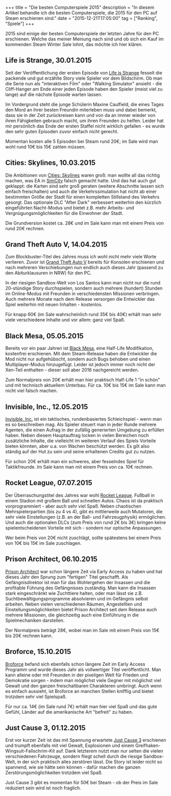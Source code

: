 +++
title       = "Die besten Computerspiele 2015"
description = "In diesem Artikel behandle ich die besten Computerspiele, die 2015 für den PC auf Steam erschienen sind."
date        = "2015-12-21T17:05:00"
tag         = ["Ranking", "Spiele"]
+++

2015 sind einige der besten Computerspiele der letzten Jahre für den PC erschienen. Welche das meiner Meinung nach sind und ob sich ein Kauf im kommenden Steam Winter Sale lohnt, das möchte ich hier klären.

<!--more-->

## Life is Strange, 30.01.2015
Seit der Veröffentlichung der ersten Episode von [Life is Strange](http://store.steampowered.com/app/319630/) fesselt die packende und gut erzählte Story viele Spieler vor dem Bildschirm. Ob man die Serie nun als "interaktiven Film" oder "Walking Simulator" ansieht - die Cliff-Hanger am Ende einer jeden Episode haben den Spieler (meist viel zu lange) auf die nächste Episode warten lassen.

Im Vordergrund steht die junge Schülerin Maxine Caulfield, die eines Tages den Mord an ihrer besten Freundin miterleben muss und dabei bemerkt, dass sie in der Zeit zurückreisen kann und von da an immer wieder von ihren Fähigkeiten gebrauch macht, um ihren Freunden zu helfen.
Leider hat mir persönlich das Ende der ersten Staffel nicht wirklich gefallen - es wurde den sehr guten Episoden zuvor einfach nicht gerecht.

Momentan kosten alle 5 Episoden bei Steam rund 20€; im Sale wird man wohl rund 10€ bis 15€ zahlen müssen.

## Cities: Skylines, 10.03.2015
Die Ambitionen von [Cities: Skylines](http://store.steampowered.com/app/255710/) waren groß: man wollte all das richtig machen, was EA in [SimCity](https://menzerath.eu/artikel/staedtesimulation-simcity-5-im-test/) falsch gemacht hatte. Und das hat auch gut geklappt: die Karten sind sehr groß geraten (weitere Abschnitte lassen sich einfach freischalten) und auch die Verkehrssimulation hat nicht ab einer bestimmten Größe der Stadt für einen kompletten Stillstand des Verkehrs gesorgt.
Das optionale DLC "After Dark" verbessert weiterhin den kürzlich eingeführten Nacht-Modus und bietet z.B. mehr Arbeits- und Vergnügungsmöglichkeiten für die Einwohner der Stadt.

Die Grundversion kostet ca. 28€ und im Sale kann man mit einem Preis von rund 20€ rechnen.

## Grand Theft Auto V, 14.04.2015
Zum Blockbuster-Titel des Jahres muss ich wohl nicht mehr viele Worte verlieren. Zuvor ist [Grand Theft Auto V](http://store.steampowered.com/app/271590/) bereits für Konsolen erschienen und nach mehreren Verschiebungen nun endlich auch dieses Jahr (passend zu den Abiturklausuren in NRW) für den PC.

In der riesigen Sandbox-Welt von Los Santos kann man nicht nur die rund 20-stündige Story durchspielen, sondern auch mehrere (hundert) Stunden im Online-Modus mit Freunden in verschiedensten Missionen verbringen.
Auch mehrere Monate nach dem Release versorgen die Entwickler das Spiel weiterhin mit neuen Inhalten - kostenlos.

Für knapp 60€ (im Sale wahrscheinlich rund 35€ bis 40€) erhält man sehr viele verschiedene Inhalte und vor allem: ganz viel Spaß.

## Black Mesa, 05.05.2015
Bereits vor ein paar Jahren ist [Black Mesa](http://store.steampowered.com/app/362890/), eine Half-Life Modifikation, kostenfrei erschienen.
Mit dem Steam-Release haben die Entwickler die Mod nicht nur aufgehübscht, sondern auch Bugs behoben und einen Multiplayer-Modus hinzugefügt.
Leider ist jedoch immer noch nicht der Xen-Teil enthalten - dieser soll aber 2016 nachgereicht werden.

Zum Normalpreis von 20€ erhält man hier praktisch Half-Life 1 "in schön" und mit technisch aktuellem Unterbau. Für ca. 10€ bis 15€ im Sale kann man nicht viel falsch machen.

## Invisible, Inc., 12.05.2015
[Invisible, Inc.](http://store.steampowered.com/app/243970/) ist ein taktisches, rundenbasiertes Schleichspiel - wenn man es so beschreiben mag. Als Spieler steuert man in jeder Runde mehrere Agenten, die einen Aufrag in der zufällig generierten Umgebung zu erfüllen haben.
Neben diesem Hauptauftrag locken in vielen Bereichen noch zusätzliche Inhalte, die vielleicht im weiteren Verlauf des Spiels Vorteile bieten könnten, aber u.a. von Wachen beschützt werden.
Es gilt also ständig auf der Hut zu sein und seine erhaltenen Credits gut zu nutzen.

Für schon 20€ erhält man ein schweres, aber fesselndes Spiel für Taktikfreunde. Im Sale kann man mit einem Preis von ca. 10€ rechnen.

## Rocket League, 07.07.2015
Der Überraschungstitel des Jahres war wohl [Rocket League](http://store.steampowered.com/app/252950/). Fußball in einem Stadion mit großem Ball und schnellen Autos. Chaos ist da praktisch vorprogrammiert - aber auch sehr viel Spaß.
Neben chaotischen Mehrspielerpartien (bis zu 4 vs 4), gibt es mittlerweile auch Mutatoren, die sehr viele Einstellungen (z.B. an der Ball- und Fahrzeugphysik) ermöglichen.
Und auch die optionalen DLCs (zum Preis von rund 2€ bis 3€) bringen keine spielentscheidenen Vorteile mit sich - sondern nur optische Anpassungen.

Wer beim Preis von 20€ nicht zuschlägt, sollte spätestens bei einem Preis von 10€ bis 15€ im Sale zuschlagen.

## Prison Architect, 06.10.2015
[Prison Architect](http://store.steampowered.com/app/233450/) war schon längere Zeit via Early Access zu haben und hat dieses Jahr den Sprung zum "fertigen" Titel geschafft.
Als Gefängnisdirektor ist man für das Wohlergehen der Insassen und die profitable Führung des Gefängnisses zuständig. Man kann die Insassen stark eingeschränkt wie Zuchttiere halten, oder man lässt sie z.B. Suchtbewältigungsprogramme absolvieren und im Gefängnis selbst arbeiten.
Neben vielen verschiedenen Räumen, Angestellten und Einstellungsmöglichkeiten bietet Prison Architect seit dem Release auch mehrere Missionen, die gleichzeitig auch eine Einführung in die Spielmechaniken darstellen.

Der Normalpreis beträgt 28€, wobei man im Sale mit einem Preis von 15€ bis 20€ rechnen kann.

## Broforce, 15.10.2015
[Broforce](http://store.steampowered.com/app/274190/) befand sich ebenfalls schon längere Zeit im Early Access Programm und wurde dieses Jahr als vollwertiger Titel veröffentlicht.
Man kann alleine oder mit Freunden in der pixeligen Welt für Frieden und Demokratie sorgen - indem man möglichst viele Gegner mit möglichst viel Gewalt und den ganzen freischaltbaren Charakteren umbringt.
Auch wenn es einfach aussieht, ist Broforce an manchen Stellen knifflig und bietet trotzdem sehr viel Spielspaß.

Für nur ca. 14€ (im Sale rund 7€) erhält man hier viel Spaß und das gute Gefühl, Länder auf die amerikanische Art "befreit" zu haben.

## Just Cause 3, 01.12.2015
Erst vor kurzer Zeit ist das mit Spannung erwartete [Just Cause 3](http://store.steampowered.com/app/225540/) erschienen und trumpft ebenfalls mit viel Gewalt, Explosionen und einem Greifhaken-Wingsuit-Fallschrim-Kit auf.
Dank letzterem nutzt man nur selten die vielen verschiedenen Fahrzeuge, sondern fliegt schell durch die riesige Sandbox-Welt, in der sich praktisch alles zerstören lässt.
Die Story ist leider nicht so spannend, wie sie hätte sein können - dafür machen die ganzen Zerstörungsmöglichkeiten trotzdem viel Spaß.

Just Cause 3 gibt es momentan für 50€ bei Steam - ob der Preis im Sale reduziert sein wird ist noch fraglich.
